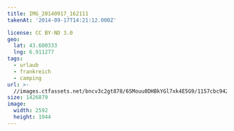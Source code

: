 ```yaml
---
title: IMG_20140917_162111
takenAt: '2014-09-17T14:21:12.000Z'

license: CC BY-ND 3.0
geo:
  lat: 43.600333
  lng: 6.911277
tags:
  - urlaub
  - frankreich
  - camping
url: >-
  //images.ctfassets.net/bncv3c2gt878/6SMouu0DHBkYGl7xk4E5G9/1157cbc9423e48dd882965bc15e95244/img_20140917_162111_27697117703_o
size: 1426879
image:
  width: 2592
  height: 1944
---
```

